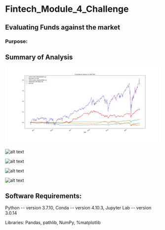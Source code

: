 # Fintech_Module_4_Challenge
## Evaluating Funds against the market

### Purpose:
  
  
## Summary of Analysis

![alt text](https://github.com/rhurst11/Fintech_Module_4_Challenge/blob/main/Workspace/cumulative_returns.png)

![alt text]()

![alt text]()

![alt text]()

![alt text]()
  
## Software Requirements:
  Python -- version 3.7.10,
  Conda -- version 4.10.3,
  Jupyter Lab -- version 3.0.14
  
  
  Libraries:
  Pandas,
  pathlib,
  NumPy,
  %matplotlib
